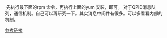 ​     先执行最下面的rpm 命令，再执行上面的yum 安装，即可。 对于QPID消息队列，通信机制。自己可以再研究一下。其实消息中间件有很多。可以多看看内部的机制。

[参考链接](https://qpid.apache.org/packages.html)















